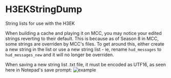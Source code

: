 # H3EKStringDump
String lists for use with the H3EK

When building a cache and playing it on MCC, you may notice your edited strings reverting to their default. This is because as of Season 8 in MCC, some strings are overriden by MCC's files. To get around this, either create a new string in the list or use a new string list - ie, rename `hud_messages` to `hud_messages_new` and it will no longer be overriden.

When saving a new string list .txt file, it must be encoded as UTF16, as seen here in Notepad's save prompt:
![example](https://i.imgur.com/96uWbZj.png)
